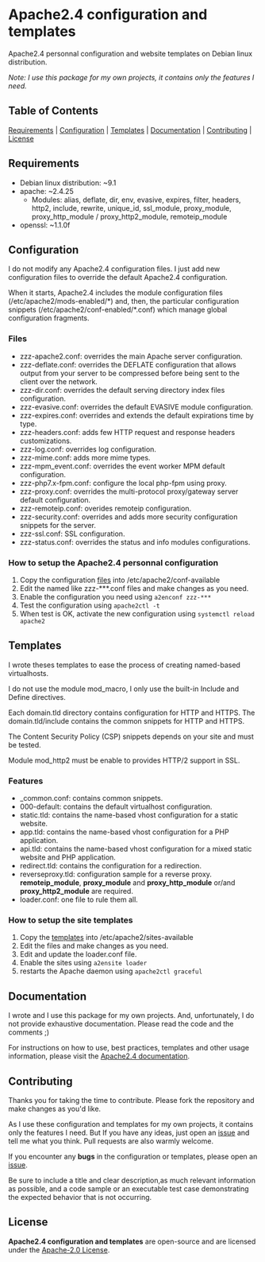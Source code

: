 # Apache2.4 configuration and templates

Apache2.4 personnal configuration and website templates on Debian linux distribution.

*Note: I use this package for my own projects, it contains only the features I need.*

## Table of Contents

[Requirements](#requirements) | [Configuration](#configuration) | [Templates](#templates) | [Documentation](#documentation) | [Contributing](#contributing) | [License](#license)

## Requirements

- Debian linux distribution: ~9.1
- apache: ~2.4.25
  - Modules: alias, deflate, dir, env, evasive, expires, filter, headers, http2, include, rewrite, unique_id, ssl_module, proxy_module, proxy_http_module / proxy_http2_module, remoteip_module
- openssl: ~1.1.0f

## Configuration

I do not modify any Apache2.4 configuration files. I just add new configuration files to override the default Apache2.4 configuration.

When it starts, Apache2.4 includes the module configuration files (/etc/apache2/mods-enabled/\*) and, then, the particular configuration snippets (/etc/apache2/conf-enabled/\*.conf) which manage global configuration fragments.

### Files

- zzz-apache2.conf: overrides the main Apache server configuration.
- zzz-deflate.conf: overrides the DEFLATE configuration that allows output from your server to be compressed before being sent to the client over the network.
- zzz-dir.conf: overrides the default serving directory index files configuration.
- zzz-evasive.conf: overrides the default EVASIVE module configuration.
- zzz-expires.conf: overrides and extends the default expirations time by type.
- zzz-headers.conf: adds few HTTP request and response headers customizations.
- zzz-log.conf: overrides log configuration.
- zzz-mime.conf: adds more mime types.
- zzz-mpm_event.conf: overrides the event worker MPM default configuration.
- zzz-php7.x-fpm.conf: configure the local php-fpm using proxy.
- zzz-proxy.conf: overrides the multi-protocol proxy/gateway server default configuration.
- zzz-remoteip.conf: overides remoteip configuration.
- zzz-security.conf: overrides and adds more security configuration snippets for the server.
- zzz-ssl.conf: SSL configuration.
- zzz-status.conf: overrides the status and info modules configurations.

### How to setup the Apache2.4 personnal configuration

1. Copy the configuration [files](/src/conf-available) into /etc/apache2/conf-available
2. Edit the named like zzz-***.conf files and make changes as you need.
3. Enable the configuration you need using `a2enconf zzz-***`
4. Test the configuration using `apache2ctl -t`
5. When test is OK, activate the new configuration using `systemctl reload apache2`

## Templates

I wrote theses templates to ease the process of creating named-based virtualhosts.

I do not use the module mod_macro, I only use the built-in Include and Define directives.

Each domain.tld directory contains configuration for HTTP and HTTPS. The domain.tld/include contains the common snippets for HTTP and HTTPS.

The Content Security Policy (CSP) snippets depends on your site and must be tested.

Module mod_http2 must be enable to provides HTTP/2 support in SSL.

### Features

- _common.conf: contains common snippets.
- 000-default: contains the default virtualhost configuration.
- static.tld: contains the name-based vhost configuration for a static website.
- app.tld: contains the name-based vhost configuration for a PHP application.
- api.tld: contains the name-based vhost configuration for a mixed static website and PHP application.
- redirect.tld: contains the configuration for a redirection.
- reverseproxy.tld: configuration sample for a reverse proxy. **remoteip_module**, **proxy_module** and **proxy_http_module** or/and **proxy_http2_module** are required.
- loader.conf: one file to rule them all.

### How to setup the site templates

1. Copy the [templates](/src/sites-available) into /etc/apache2/sites-available
2. Edit the files and make changes as you need.
3. Edit and update the loader.conf file.
4. Enable the sites using `a2ensite loader`
5. restarts the Apache daemon using `apache2ctl graceful`

## Documentation

I wrote and I use this package for my own projects. And, unfortunately, I do not provide exhaustive documentation. Please read the code and the comments ;)

For instructions on how to use, best practices, templates and other usage information, please visit the [Apache2.4 documentation](http://httpd.apache.org/docs/2.4/).

## Contributing

Thanks you for taking the time to contribute. Please fork the repository and make changes as you'd like.

As I use these configuration and templates for my own projects, it contains only the features I need. But If you have any ideas, just open an [issue](https://github.com/ojullien/Apache2.4/issues) and tell me what you think. Pull requests are also warmly welcome.

If you encounter any **bugs** in the configuration or templates, please open an [issue](https://github.com/ojullien/Apache2.4/issues).

Be sure to include a title and clear description,as much relevant information as possible, and a code sample or an executable test case demonstrating the expected behavior that is not occurring.

## License

**Apache2.4 configuration and templates** are open-source and are licensed under the [Apache-2.0 License](https://github.com/ojullien/Apache2.4/blob/master/LICENSE).
